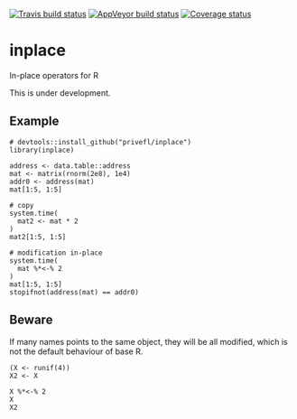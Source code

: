 [![Travis build status](https://travis-ci.org/privefl/inplace.svg?branch=master)](https://travis-ci.org/privefl/inplace)
[![AppVeyor build status](https://ci.appveyor.com/api/projects/status/github/privefl/inplace?branch=master&svg=true)](https://ci.appveyor.com/project/privefl/inplace)
[![Coverage status](https://codecov.io/gh/privefl/inplace/branch/master/graph/badge.svg)](https://codecov.io/github/privefl/inplace?branch=master)
 
# inplace

In-place operators for R

This is under development.

## Example

```{r}
# devtools::install_github("privefl/inplace")
library(inplace)

address <- data.table::address
mat <- matrix(rnorm(2e8), 1e4)
addr0 <- address(mat)
mat[1:5, 1:5]

# copy
system.time(
  mat2 <- mat * 2
)
mat2[1:5, 1:5]

# modification in-place
system.time(
  mat %*<-% 2
)
mat[1:5, 1:5]
stopifnot(address(mat) == addr0)
```

## Beware

If many names points to the same object, they will be all modified, which is not the default behaviour of base R.

```{r}
(X <- runif(4))
X2 <- X

X %*<-% 2
X
X2
```
